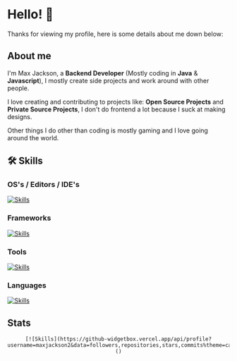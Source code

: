# Hello! 👋
Thanks for viewing my profile, here is some details about me down below:

## About me
I'm Max Jackson, a **Backend Developer** (Mostly coding in **Java** & **Javascript**), I mostly create side projects and work around with other people.  
  
I love creating and contributing to projects like: **Open Source Projects** and **Private Source Projects**, I don't do frontend a lot because I suck at making designs.  
  
Other things I do other than coding is mostly gaming and I love going around the world.

## 🛠️ Skills

### OS's / Editors / IDE's
[![Skills](https://github-widgetbox.vercel.app/api/skills?theme=carbon&software=linux,windows,vscode)]()

### Frameworks
[![Skills](https://github-widgetbox.vercel.app/api/skills?frameworks=express,electron,dotnetcore&theme=carbon)]()

### Tools
[![Skills](https://github-widgetbox.vercel.app/api/skills?tools=git,docker,npm,yearn,nodejs,mongodb,gradle,apache,prettier&theme=carbon)]()

### Languages
[![Skills](https://github-widgetbox.vercel.app/api/skills?frameworks=js,ts,java,python,csharp,lua,markdown,json&theme=carbon)]()

## Stats
<div align="center">

    [![Skills](https://github-widgetbox.vercel.app/api/profile?username=maxjackson2&data=followers,repositories,stars,commits%theme=carbon)]()
</div>
